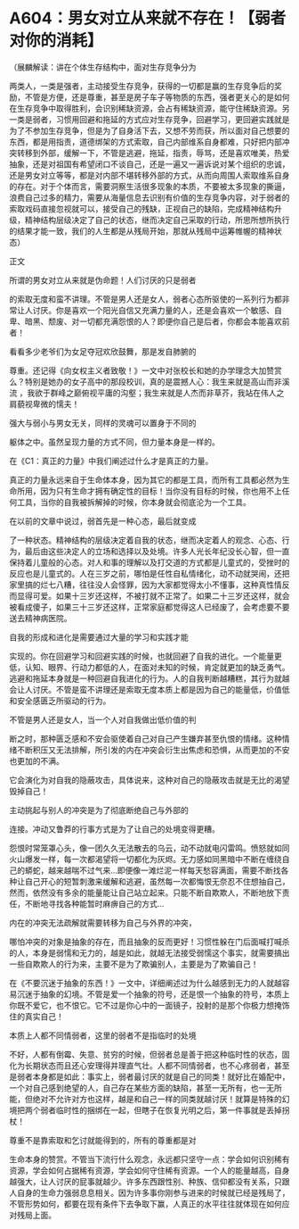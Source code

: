 # A604：男女对立从来就不存在！【弱者对你的消耗】

（展麟解读：讲在个体生存结构中，面对生存竞争分为

两类人，一类是强者，主动接受生存竞争，获得的一切都是赢的生存竞争后的奖励，不管是方便，还是尊重，甚至是房子车子等物质的东西，强者更关心的是如何在生存竞争中取得胜利，会识别稀缺资源，会占有稀缺资源，能守住稀缺资源。另一类是弱者，习惯用回避和拖延的方式应对生存竞争，回避学习，更回避实践就是为了不参加生存竞争，但是为了自身活下去，又想不劳而获，所以面对自己想要的东西，都是用指责，道德绑架的方式索取，自己内部维系自身都难，只好把内部冲突转移到外部，缓解一下，不管是逃避，拖延，指责，辱骂，还是喜欢唯美，热爱抽象，还是对祖国有希望闭口不谈自己，还是一遍又一遍诉说对某个组织的忠诚，还是男女对立等等，都是对内部不堪转移外部的方式，从而向周围人索取维系自身的存在。对于个体而言，需要洞察生活很多现象的本质，不要被太多现象的撕逼，浪费自己过多的精力，需要从海量信息去识别有价值的生存竞争内容，对于弱者的索取戏码直接忽视就可以，接受自己的残缺，正视自己的缺陷，完成精神结构升级，精神结构层级决定了自己的状态，继而决定自己采取的行动，所思所想所执行的结果才能一致，我们的人生都是从残局开始，那就从残局中运筹帷幄的精神状态）

正文

所谓的男女对立从来就是伪命题！人们讨厌的只是弱者

的索取无度和蛮不讲理。不管是男人还是女人，弱者心态所驱使的一系列行为都非常让人讨厌。你是喜欢一个阳光自信又充满力量的人，还是会喜欢一个敏感、自卑、暗黑、颓废、对一切都充满怨恨的人？即便你自己是后者，你都会本能喜欢前者！

看看多少老爷们为女足夺冠欢欣鼓舞，那是发自肺腑的

尊重。还记得《向女权主义者致敬！》一文中对张校长和她的办学理念大加赞赏么？特别是她办的女子高中的那段校训，真的是震撼人心：我生来就是高山而非溪流 ，我欲于群峰之巅俯视平庸的沟壑；我生来就是人杰而非草芥，我站在伟人之肩藐视卑微的懦夫！

强大与弱小与男女无关，同样的灵魂可以置身于不同的

躯体之中。虽然呈现力量的方式不同，但力量本身是一样的。

在《C1：真正的力量》中我们阐述过什么才是真正的力量。

真正的力量永远来自于生命体本身，因为其它的都是工具，而所有工具都必然为生命所用，因为只有生命才拥有确定性的目标！当你没有目标的时候，你也用不上任何工具，当你的自我被拆解掉的时候，你本身就会彻底沦为一个工具。

在以前的文章中说过，弱首先是一种心态，最后就变成

了一种状态。精神结构的层级决定着自我的状态，继而决定着人的观念、心态、行为，最后由这些决定人的立场和选择以及处境。许多人光长年纪没长心智，但一直保持着儿童般的心态。对人和事的理解以及打交道的方式都是儿童式的，受挫时的反应也是儿童式的。人在三岁之前，哪怕是任性自私情绪化，动不动就哭闹，还把家里搞的烂七八糟，往往没人会怪罪，因为大家都觉得太小不懂事，这种真性情反而显得可爱。如果十三岁还这样，不被打就不正常了。如果二十三岁还这样，就会被看成傻子，如果三十三岁还这样，正常家庭都觉得这人已经废了，会考虑要不要送去精神病医院。

自我的形成和进化是需要通过大量的学习和实践才能

实现的。你在回避学习和回避实践的时候，也就回避了自我的进化。一个能量更低，认知、眼界、行动力都低的人，在面对未知的时候，肯定就更加的缺乏勇气。逃避和拖延本身就是一种回避自我进化的行为。人的自我判断越糟糕，其行为就越会让人讨厌。不管是蛮不讲理还是索取无度本质上都是因为自己的能量低，价值低和安全感匮乏所驱动的行为。

不管是男人还是女人，当一个人对自我做出低价值的判

断之时，那种匮乏感和不安会驱使着自己对自己产生嫌弃甚至仇恨的情绪。这种情绪不断积压又无法排解，所引发的内在冲突会衍生出焦虑和恐惧，从而更加的不安也更加的不满。

它会演化为对自我的隐蔽攻击，具体说来，这种对自己的隐蔽攻击就是无比的渴望毁掉自己！

主动挑起与别人的冲突是为了彻底断绝自己与外部的

连接。冲动又鲁莽的行事方式是为了让自己的处境变得更糟。

怨恨时常笼罩心头，像一团久久无法散去的乌云，动不动就电闪雷鸣。愤怒就如同火山爆发一样，每一次都渴望将一切都化为灰烬。无力感如同黑暗中不断在缠绕自己的蟒蛇，越来越喘不过气来…即便像一滩烂泥一样每天愁容满面，需要不断找各种让自己开心的短暂刺激来缓解和逃避，虽然每一次都悔恨无奈忍不住想抽自己，然而，依然没有多余的能量能让自己站立起来。只能不断自欺欺人，不断地放下责任，不断地寻找各种能暂时麻痹自己的方式…

内在的冲突无法疏解就需要转移为自己与外界的冲突，

哪怕冲突的对象是抽象的存在，而且抽象的反而更好！习惯性躲在门后面喊打喊杀的人，本身是弱懦和无力的，越是如此，就越无法接受弱懦这个事实，就需要搞出一些自欺欺人的行为来，主要不是为了欺骗别人，主要是为了欺骗自己！

在《不要沉迷于抽象的东西！》一文中，详细阐述过为什么越感到无力的人就越容易沉迷于抽象的幻境。不管是爱一个抽象的符号，还是恨一个抽象的符号，本质上你既不爱它，也不恨它。它不过是你心中的一面镜子，投射的是那个你极力想掩饰住的真实自己！

本质上人都不同情弱者，这里的弱者不是指临时的处境

不好，人都有倒霉、失意、贫穷的时候，但弱者总是善于把这种临时性的状态，固化为长期状态而且还心安理得并理直气壮。人都不同情弱者，也不心疼弱者，甚至是弱者本身都是如此：事实上，弱者最讨厌的就是自己的同类！就好比在婚配中，一个对自己感到绝望的人，自己存在某些方面的缺陷，甚至一无所有，也一无所能，但绝对不允许对方也这样，越是和自己一样的同类就越讨厌！就算是特殊的幻境把两个弱者临时性的捆绑在一起，但瞎子在恢复光明之后，第一件事就是丢掉拐杖！

尊重不是靠索取和乞讨就能得到的，所有的尊重都是对

生命本身的赞赏。不管当下流行什么观念，永远都只坚守一点：学会如何识别稀有资源，学会如何占据稀有资源，学会如何守住稀有资源。一个人的能量越高，自身越强大，让人讨厌的屁事就越少。许多东西跟性别、种族、信仰都没有关系，只跟人自身的生命力强弱息息相关。因为许多事你刚参与进来的时候就已经是残局了，不管形势如何，都要在现有条件下去争取下赢，人真正的水平往往就体现在如何应对残局上面。